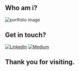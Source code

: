 ## Who am i?
![portfolio image](https://github.com/jelimo-charity/JournalApp/blob/main/Frontend/JournalToday/src/assets/gitImg.PNG)

## Get in touch?
[![LinkedIn](https://img.shields.io/badge/LinkedIn-%230077B5.svg?logo=linkedin&logoColor=white)](https://linkedin.com/in/charity-jelimo-66b128220) [![Medium](https://img.shields.io/badge/Medium-12100E?logo=medium&logoColor=white)](https://medium.com/@@charityjelimo) 

## Thank you for visiting.


